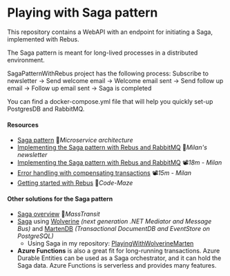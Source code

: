 # Playing with Saga pattern
This repository contains a WebAPI with an endpoint for initiating a Saga, implemented with Rebus.

The Saga pattern is meant for long-lived processes in a distributed environment.

SagaPatternWithRebus project has the following process: Subscribe to newsletter -> Send welcome email -> Welcome email sent -> Send follow up email -> Follow up email sent -> Saga is completed

You can find a docker-compose.yml file that will help you quickly set-up PostgresDB and RabbitMQ.

#### Resources

- [Saga pattern](https://microservices.io/patterns/data/saga.html) 📓*Microservice architecture*
- [Implementing the Saga pattern with Rebus and RabbitMQ](https://www.milanjovanovic.tech/blog/implementing-the-saga-pattern-with-rebus-and-rabbitmq) 📓*Milan's newsletter*
- [Implementing the Saga pattern with Rebus and RabbitMQ](https://youtu.be/dlXCodLxhag) 📽️*18m -* *Milan*
- [Error handling with compensating transactions](https://youtu.be/FPVzevl6Ri8) 📽️*15m -* *Milan*
- [Getting started with Rebus](https://code-maze.com/rebus-dotnet) 📓*Code-Maze*

#### Other solutions for the Saga pattern

- [Saga overview](https://masstransit.io/documentation/patterns/saga) 📓*MassTransit*
- [Saga](https://wolverine.netlify.app/guide/durability/sagas.html) using [Wolverine](https://wolverine.netlify.app) *(next generation .NET Mediator and Message Bus)* and [MartenDB](https://martendb.io) *(Transactional DocumentDB and EventStore on PostgreSQL)*
  - Using Saga in my repository: [PlayingWithWolverineMarten](https://github.com/19balazs86/PlayingWithWolverineMarten)
- **Azure Functions** is also a great fit for long-running transactions. Azure Durable Entities can be used as a Saga orchestrator, and it can hold the Saga data. Azure Functions is serverless and provides many features.